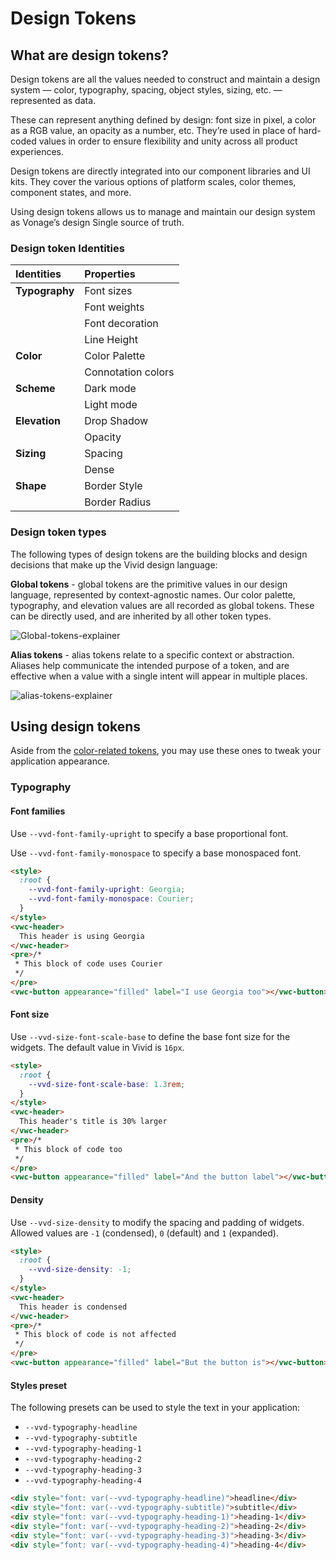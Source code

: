 ﻿
# Design Tokens

## What are design tokens?

Design tokens are all the values needed to construct and maintain a design system — color, typography, spacing, object styles, sizing, etc. — represented as data.

These can represent anything defined by design: font size in pixel, a color as a RGB value, an opacity as a number, etc. They’re used in place of hard-coded values in order to ensure flexibility and unity across all product experiences.

Design tokens are directly integrated into our component libraries and UI kits. They cover the various options of platform scales, color themes, component states, and more.

Using design tokens allows us to manage and maintain our design system as Vonage’s design Single source of truth.

### Design token Identities

| **Identities**   | **Properties**    |
| :--------------  |:----------------- |
| **Typography**   | Font sizes        |
|                  | Font weights      |
|                  | Font decoration   |
|                  | Line Height       |
| **Color**        | Color Palette     |
|                  | Connotation colors|
| **Scheme**       | Dark mode         |
|                  | Light mode        |
| **Elevation**    | Drop Shadow       |
|                  | Opacity           |
| **Sizing**       | Spacing           |
|                  | Dense             |
| **Shape**        | Border Style      |
|                  | Border Radius     |

### Design token types

The following types of design tokens are the building blocks and design decisions that make up the Vivid design language:

**Global tokens** - global tokens are the primitive values in our design language, represented by context-agnostic names. Our color palette, typography, and elevation values are all recorded as global tokens. These can be directly used, and are inherited by all other token types.

![Global-tokens-explainer](https://user-images.githubusercontent.com/106529909/185866434-34566931-4f35-49cc-a535-5690414ea5a2.png)

**Alias tokens** - alias tokens relate to a specific context or abstraction. Aliases help communicate the intended purpose of a token, and are effective when a value with a single intent will appear in multiple places.

![alias-tokens-explainer](https://user-images.githubusercontent.com/106529909/185866411-98c26728-8bec-4836-a440-a76469edd25d.png)

## Using design tokens

Aside from the [color-related tokens](/designs/color-palette), you may use these ones to tweak your application appearance.

### Typography
#### Font families

Use `--vvd-font-family-upright` to specify a base proportional font.

Use `--vvd-font-family-monospace` to specify a base monospaced font.

```html preview
<style>
  :root {
    --vvd-font-family-upright: Georgia;
    --vvd-font-family-monospace: Courier;
  }
</style>
<vwc-header>
  This header is using Georgia
</vwc-header>
<pre>/*
 * This block of code uses Courier
 */
</pre>
<vwc-button appearance="filled" label="I use Georgia too"></vwc-button>
```

#### Font size

Use `--vvd-size-font-scale-base` to define the base font size for the widgets. The default value in Vivid is `16px`.

```html preview
<style>
  :root {
    --vvd-size-font-scale-base: 1.3rem;
  }
</style>
<vwc-header>
  This header's title is 30% larger
</vwc-header>
<pre>/*
 * This block of code too
 */
</pre>
<vwc-button appearance="filled" label="And the button label"></vwc-button>
```

#### Density

Use `--vvd-size-density` to modify the spacing and padding of widgets. Allowed values are `-1` (condensed), `0` (default) and `1` (expanded).

```html preview
<style>
  :root {
    --vvd-size-density: -1;
  }
</style>
<vwc-header>
  This header is condensed
</vwc-header>
<pre>/*
 * This block of code is not affected
 */
</pre>
<vwc-button appearance="filled" label="But the button is"></vwc-button>
```

#### Styles preset

The following presets can be used to style the text in your application:
- `--vvd-typography-headline`
- `--vvd-typography-subtitle`
- `--vvd-typography-heading-1`
- `--vvd-typography-heading-2`
- `--vvd-typography-heading-3`
- `--vvd-typography-heading-4`

```html preview
<div style="font: var(--vvd-typography-headline)">headline</div>
<div style="font: var(--vvd-typography-subtitle)">subtitle</div>
<div style="font: var(--vvd-typography-heading-1)">heading-1</div>
<div style="font: var(--vvd-typography-heading-2)">heading-2</div>
<div style="font: var(--vvd-typography-heading-3)">heading-3</div>
<div style="font: var(--vvd-typography-heading-4)">heading-4</div>
```
